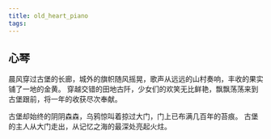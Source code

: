 ```yaml
---
title: old_heart_piano
tags:
---
```


## 心琴

晨风穿过古堡的长廊，城外的旗帜随风摇晃，歌声从远远的山村奏响，丰收的果实铺了一地的金黄。
穿越交错的田地古阡，少女们的欢笑无比鲜艳，飘飘荡荡来到古堡跟前，将一年的收获尽次奉献。

古堡却始终的阴阴森森，乌鸦惊叫着掠过大门，门上已布满几百年的苔痕。
古堡的主人从大门走出，从记忆之海的最深处亮起火炷。
